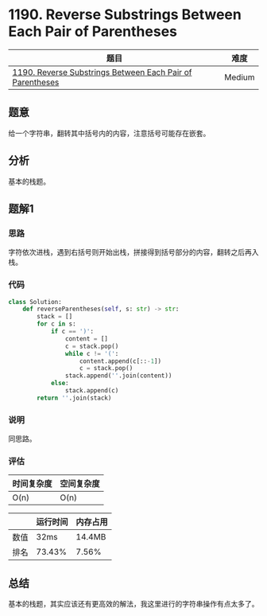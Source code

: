 # 1190. Reverse Substrings Between Each Pair of Parentheses

| 题目 | 难度 |
| ---- | ---- |
| [1190. Reverse Substrings Between Each Pair of Parentheses](https://leetcode.com/problems/reverse-substrings-between-each-pair-of-parentheses/) | Medium |

## 题意

给一个字符串，翻转其中括号内的内容，注意括号可能存在嵌套。

## 分析

基本的栈题。

## 题解1

### 思路

字符依次进栈，遇到右括号则开始出栈，拼接得到括号部分的内容，翻转之后再入栈。

### 代码

```python
class Solution:
    def reverseParentheses(self, s: str) -> str:
        stack = []
        for c in s:
            if c == ')':
                content = []
                c = stack.pop()
                while c != '(':
                    content.append(c[::-1])
                    c = stack.pop()
                stack.append(''.join(content))
            else:
                stack.append(c)
        return ''.join(stack)
```

### 说明

同思路。

### 评估

| 时间复杂度 | 空间复杂度 |
| ---- | ---- |
| O(n) | O(n) |

| | 运行时间 | 内存占用 |
| ---- | ---- | ---- |
| 数值 | 32ms | 14.4MB |
| 排名 | 73.43% | 7.56% |

## 总结

基本的栈题，其实应该还有更高效的解法，我这里进行的字符串操作有点太多了。
